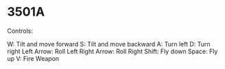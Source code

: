 # 3501A

Controls:

W: Tilt and move forward
S: Tilt and move backward
A: Turn left
D: Turn right
Left Arrow: Roll Left
Right Arrow: Roll Right
Shift: Fly down
Space: Fly up
V: Fire Weapon
